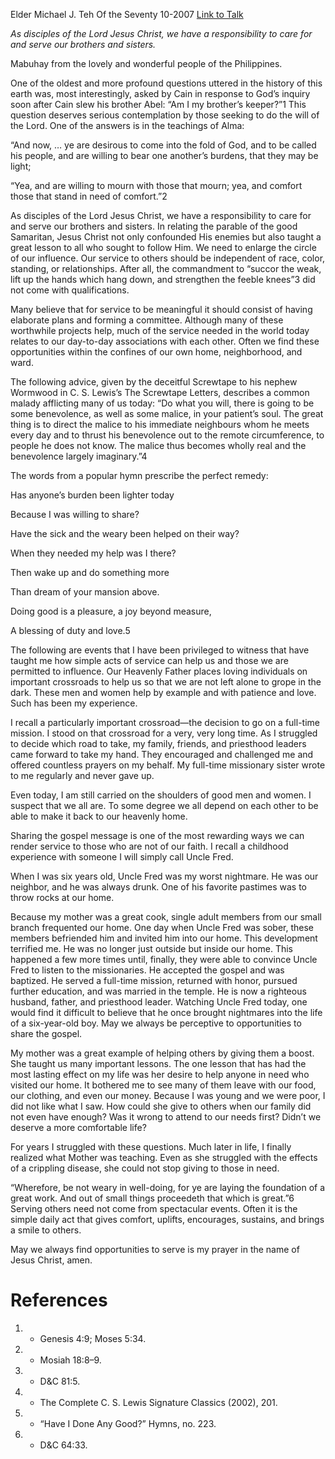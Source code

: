 Elder Michael J. Teh
Of the Seventy
10-2007
[Link to Talk](https://www.churchofjesuschrist.org/study/general-conference/2007/10/out-of-small-things?lang=eng)

_As disciples of the Lord Jesus Christ, we have a responsibility to care for and serve our brothers and sisters._

Mabuhay from the lovely and wonderful people of the Philippines.

One of the oldest and more profound questions uttered in the history of this earth was, most interestingly, asked by Cain in response to God’s inquiry soon after Cain slew his brother Abel: “Am I my brother’s keeper?”1 This question deserves serious contemplation by those seeking to do the will of the Lord. One of the answers is in the teachings of Alma:

“And now, … ye are desirous to come into the fold of God, and to be called his people, and are willing to bear one another’s burdens, that they may be light;

“Yea, and are willing to mourn with those that mourn; yea, and comfort those that stand in need of comfort.”2

As disciples of the Lord Jesus Christ, we have a responsibility to care for and serve our brothers and sisters. In relating the parable of the good Samaritan, Jesus Christ not only confounded His enemies but also taught a great lesson to all who sought to follow Him. We need to enlarge the circle of our influence. Our service to others should be independent of race, color, standing, or relationships. After all, the commandment to “succor the weak, lift up the hands which hang down, and strengthen the feeble knees”3 did not come with qualifications.

Many believe that for service to be meaningful it should consist of having elaborate plans and forming a committee. Although many of these worthwhile projects help, much of the service needed in the world today relates to our day-to-day associations with each other. Often we find these opportunities within the confines of our own home, neighborhood, and ward.

The following advice, given by the deceitful Screwtape to his nephew Wormwood in C. S. Lewis’s The Screwtape Letters, describes a common malady afflicting many of us today: “Do what you will, there is going to be some benevolence, as well as some malice, in your patient’s soul. The great thing is to direct the malice to his immediate neighbours whom he meets every day and to thrust his benevolence out to the remote circumference, to people he does not know. The malice thus becomes wholly real and the benevolence largely imaginary.”4

The words from a popular hymn prescribe the perfect remedy:





Has anyone’s burden been lighter today

Because I was willing to share?

Have the sick and the weary been helped on their way?

When they needed my help was I there?

Then wake up and do something more

Than dream of your mansion above.

Doing good is a pleasure, a joy beyond measure,

A blessing of duty and love.5





The following are events that I have been privileged to witness that have taught me how simple acts of service can help us and those we are permitted to influence. Our Heavenly Father places loving individuals on important crossroads to help us so that we are not left alone to grope in the dark. These men and women help by example and with patience and love. Such has been my experience.

I recall a particularly important crossroad—the decision to go on a full-time mission. I stood on that crossroad for a very, very long time. As I struggled to decide which road to take, my family, friends, and priesthood leaders came forward to take my hand. They encouraged and challenged me and offered countless prayers on my behalf. My full-time missionary sister wrote to me regularly and never gave up.

Even today, I am still carried on the shoulders of good men and women. I suspect that we all are. To some degree we all depend on each other to be able to make it back to our heavenly home.

Sharing the gospel message is one of the most rewarding ways we can render service to those who are not of our faith. I recall a childhood experience with someone I will simply call Uncle Fred.

When I was six years old, Uncle Fred was my worst nightmare. He was our neighbor, and he was always drunk. One of his favorite pastimes was to throw rocks at our home.

Because my mother was a great cook, single adult members from our small branch frequented our home. One day when Uncle Fred was sober, these members befriended him and invited him into our home. This development terrified me. He was no longer just outside but inside our home. This happened a few more times until, finally, they were able to convince Uncle Fred to listen to the missionaries. He accepted the gospel and was baptized. He served a full-time mission, returned with honor, pursued further education, and was married in the temple. He is now a righteous husband, father, and priesthood leader. Watching Uncle Fred today, one would find it difficult to believe that he once brought nightmares into the life of a six-year-old boy. May we always be perceptive to opportunities to share the gospel.

My mother was a great example of helping others by giving them a boost. She taught us many important lessons. The one lesson that has had the most lasting effect on my life was her desire to help anyone in need who visited our home. It bothered me to see many of them leave with our food, our clothing, and even our money. Because I was young and we were poor, I did not like what I saw. How could she give to others when our family did not even have enough? Was it wrong to attend to our needs first? Didn’t we deserve a more comfortable life?

For years I struggled with these questions. Much later in life, I finally realized what Mother was teaching. Even as she struggled with the effects of a crippling disease, she could not stop giving to those in need.

“Wherefore, be not weary in well-doing, for ye are laying the foundation of a great work. And out of small things proceedeth that which is great.”6 Serving others need not come from spectacular events. Often it is the simple daily act that gives comfort, uplifts, encourages, sustains, and brings a smile to others.

May we always find opportunities to serve is my prayer in the name of Jesus Christ, amen.

# References
1. - Genesis 4:9; Moses 5:34.
2. - Mosiah 18:8–9.
3. - D&C 81:5.
4. - The Complete C. S. Lewis Signature Classics (2002), 201.
5. - “Have I Done Any Good?” Hymns, no. 223.
6. - D&C 64:33.